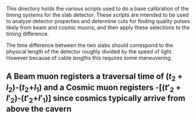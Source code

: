This directory holds the various scripts used to do a base calibration of the timing systems for the slab detector. These scripts are intended to be used to analyze detector properties and determine cuts for finding quality pulses likely from beam and cosmic muons, and then apply these selections to the timing difference. 

The time difference between the two slabs should correspond to the physical length of the detector roughly divided by the speed of light. However because of cable lengths this requires some maneuvering. 

## A Beam muon registers a traversal time of ($t_2$ + $l_2$)-($t_2$+$l_1$) and a Cosmic muon registers -[($t'_2$ + $l'_2$)-($t'_2$+$l'_1$)] since cosmics typically arrive from above the cavern 
